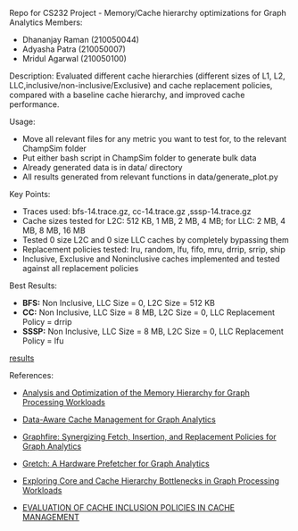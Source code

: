 Repo for CS232 Project - Memory/Cache hierarchy optimizations for Graph Analytics
Members:
* Dhananjay Raman (210050044)
* Adyasha Patra (210050007)
* Mridul Agarwal (210050100)

Description:
Evaluated different cache hierarchies (different sizes of L1, L2, LLC,inclusive/non-inclusive/Exclusive) and cache replacement policies, compared with a baseline cache hierarchy, and improved cache performance.


Usage:
* Move all relevant files for any metric you want to test for, to the relevant ChampSim folder
* Put either bash script in ChampSim folder to generate bulk data
* Already generated data is in data/ directory
* All results generated from relevant functions in data/generate_plot.py

Key Points:
* Traces used: bfs-14.trace.gz, cc-14.trace.gz ,sssp-14.trace.gz
* Cache sizes tested for L2C: 512 KB, 1 MB, 2 MB, 4 MB; for LLC: 2 MB, 4 MB, 8 MB, 16 MB
* Tested 0 size L2C and 0 size LLC caches by completely bypassing them
* Replacement policies tested: lru, random, lfu, fifo, mru, drrip, srrip, ship
* Inclusive, Exclusive and Noninclusive caches implemented and tested against all replacement policies

Best Results:
* **BFS:** Non Inclusive, LLC Size = 0, L2C Size = 512 KB
* **CC:** Non Inclusive, LLC Size = 8 MB, L2C Size = 0, LLC Replacement Policy = drrip
* **SSSP:** Non Inclusive, LLC Size = 8 MB, L2C Size = 0, LLC Replacement Policy = lfu

[results](results.md)

References:
* [Analysis and Optimization of the Memory Hierarchy for Graph Processing Workloads​​](https://seal.ece.ucsb.edu/sites/default/files/publications/hpca-2019-abanti.pdf)

* [Data-Aware Cache Management for Graph Analytics​](https://ieeexplore.ieee.org/stamp/stamp.jsp?arnumber=9774709)

* [Graphfire: Synergizing Fetch, Insertion, and Replacement Policies for Graph Analytics​](https://mrmgroup.cs.princeton.edu/papers/amanocha-toc2022.pdf)

* [Gretch: A Hardware Prefetcher for Graph Analytics​](https://www.cs.toronto.edu/ecosystem/papers/TACO_21/Gretch.pdf)

* [Exploring Core and Cache Hierarchy Bottlenecks in Graph Processing Workloads​​](https://par.nsf.gov/servlets/purl/10080635)

* [EVALUATION OF CACHE INCLUSION POLICIES IN CACHE MANAGEMENT​​](https://core.ac.uk/download/pdf/147122148.pdf)
​